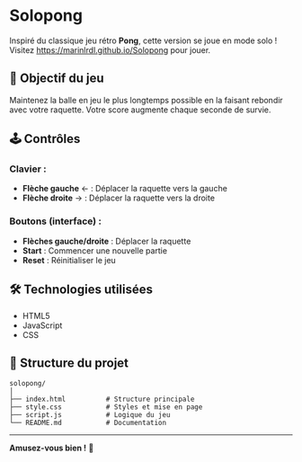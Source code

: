 # Solopong

Inspiré du classique jeu rétro **Pong**, cette version se joue en mode solo !
Visitez <https://marinlrdl.github.io/Solopong> pour jouer.

## 🎯 Objectif du jeu

Maintenez la balle en jeu le plus longtemps possible en la faisant rebondir avec votre raquette. Votre score augmente chaque seconde de survie.

## 🕹️ Contrôles

### Clavier :
- **Flèche gauche** ← : Déplacer la raquette vers la gauche
- **Flèche droite** → : Déplacer la raquette vers la droite

### Boutons (interface) :
- **Flèches gauche/droite** : Déplacer la raquette
- **Start** : Commencer une nouvelle partie
- **Reset** : Réinitialiser le jeu


## 🛠️ Technologies utilisées

- HTML5
- JavaScript
- CSS

## 📁 Structure du projet

```
solopong/
│
├── index.html          # Structure principale
├── style.css           # Styles et mise en page
├── script.js           # Logique du jeu
└── README.md           # Documentation
```

---

**Amusez-vous bien !** 🏓